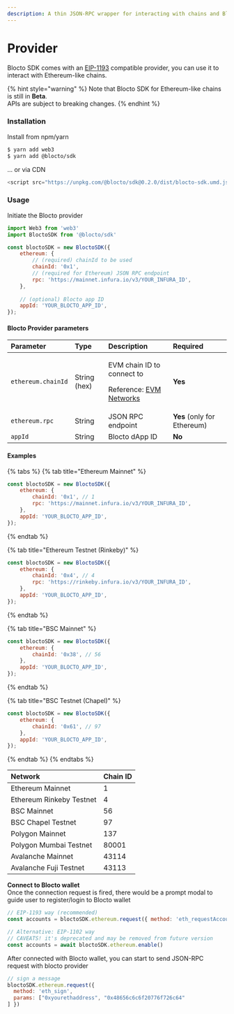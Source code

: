 ```yaml
---
description: A thin JSON-RPC wrapper for interacting with chains and Blocto wallet.
---
```


# Provider

Blocto SDK comes with an [EIP-1193](https://github.com/ethereum/EIPs/blob/master/EIPS/eip-1193.md) compatible provider, you can use it to interact with Ethereum-like chains.

{% hint style="warning" %}
Note that Blocto SDK for Ethereum-like chains is still in **Beta**.  
APIs are subject to breaking changes.
{% endhint %}

### Installation

Install from npm/yarn

```bash
$ yarn add web3
$ yarn add @blocto/sdk
```

... or via CDN

```javascript
<script src="https://unpkg.com/@blocto/sdk@0.2.0/dist/blocto-sdk.umd.js" crossorigin="anonymous" referrerpolicy="no-referrer"></script>
```

### **Usage**

Initiate the Blocto provider 

```javascript
import Web3 from 'web3'
import BloctoSDK from '@blocto/sdk'

const bloctoSDK = new BloctoSDK({
    ethereum: {
        // (required) chainId to be used
        chainId: '0x1', 
        // (required for Ethereum) JSON RPC endpoint
        rpc: 'https://mainnet.infura.io/v3/YOUR_INFURA_ID',
    },
    
    // (optional) Blocto app ID
    appId: 'YOUR_BLOCTO_APP_ID',
});
```

#### Blocto Provider parameters

<table>
  <thead>
    <tr>
      <th style="text-align:left">Parameter</th>
      <th style="text-align:left">Type</th>
      <th style="text-align:left">Description</th>
      <th style="text-align:left">Required</th>
    </tr>
  </thead>
  <tbody>
    <tr>
      <td style="text-align:left"><code>ethereum.chainId</code>
      </td>
      <td style="text-align:left">String (hex)</td>
      <td style="text-align:left">
        <p>EVM chain ID to connect to</p>
        <p>Reference: <a href="https://chainid.network/">EVM Networks</a>
        </p>
      </td>
      <td style="text-align:left"><b>Yes</b>
      </td>
    </tr>
    <tr>
      <td style="text-align:left"><code>ethereum.rpc</code>
      </td>
      <td style="text-align:left">String</td>
      <td style="text-align:left">JSON RPC endpoint</td>
      <td style="text-align:left"><b>Yes </b>(only for Ethereum)</td>
    </tr>
    <tr>
      <td style="text-align:left"><code>appId</code>
      </td>
      <td style="text-align:left">String</td>
      <td style="text-align:left">Blocto dApp ID</td>
      <td style="text-align:left"><b>No</b>
      </td>
    </tr>
  </tbody>
</table>

#### Examples

{% tabs %}
{% tab title="Ethereum Mainnet" %}
```javascript
const bloctoSDK = new BloctoSDK({
    ethereum: {
        chainId: '0x1', // 1
        rpc: 'https://mainnet.infura.io/v3/YOUR_INFURA_ID',
    },
    appId: 'YOUR_BLOCTO_APP_ID',
});
```
{% endtab %}

{% tab title="Ethereum Testnet \(Rinkeby\)" %}
```javascript
const bloctoSDK = new BloctoSDK({
    ethereum: {
        chainId: '0x4', // 4
        rpc: 'https://rinkeby.infura.io/v3/YOUR_INFURA_ID',
    },
    appId: 'YOUR_BLOCTO_APP_ID',
});
```
{% endtab %}

{% tab title="BSC Mainnet" %}
```javascript
const bloctoSDK = new BloctoSDK({
    ethereum: {
        chainId: '0x38', // 56
    },
    appId: 'YOUR_BLOCTO_APP_ID',
});
```
{% endtab %}

{% tab title="BSC Testnet \(Chapel\)" %}
```javascript
const bloctoSDK = new BloctoSDK({
    ethereum: {
        chainId: '0x61', // 97
    },
    appId: 'YOUR_BLOCTO_APP_ID',
});
```
{% endtab %}
{% endtabs %}

| Network | Chain ID |
| :--- | :--- |
| Ethereum Mainnet | 1 |
| Ethereum Rinkeby Testnet | 4 |
| BSC Mainnet | 56 |
| BSC Chapel Testnet | 97 |
| Polygon Mainnet | 137 |
| Polygon Mumbai Testnet | 80001 |
| Avalanche Mainnet | 43114 |
| Avalanche Fuji Testnet | 43113 |

**Connect to Blocto wallet**  
Once the connection request is fired, there would be a prompt modal to guide user to register/login to Blocto wallet

```javascript
// EIP-1193 way (recommended)
const accounts = bloctoSDK.ethereum.request({ method: 'eth_requestAccounts' })

// Alternative: EIP-1102 way
// CAVEATS! it's deprecated and may be removed from future version
const accounts = await bloctoSDK.ethereum.enable()
```

After connected with Blocto wallet, you can start to send JSON-RPC request with blocto provider

```javascript
// sign a message
bloctoSDK.ethereum.request({
  method: 'eth_sign', 
  params: ["0xyourethaddress", "0x48656c6c6f20776f726c64"
] })
```



